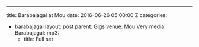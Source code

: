 ---
title: Barabajagal at Mou
date: 2016-06-26 05:00:00 Z
categories:
  - barabajagal
layout: post
parent: Gigs
venue: Mou Very
media:
  Barabajagal:
    mp3:
      - title: Full set
